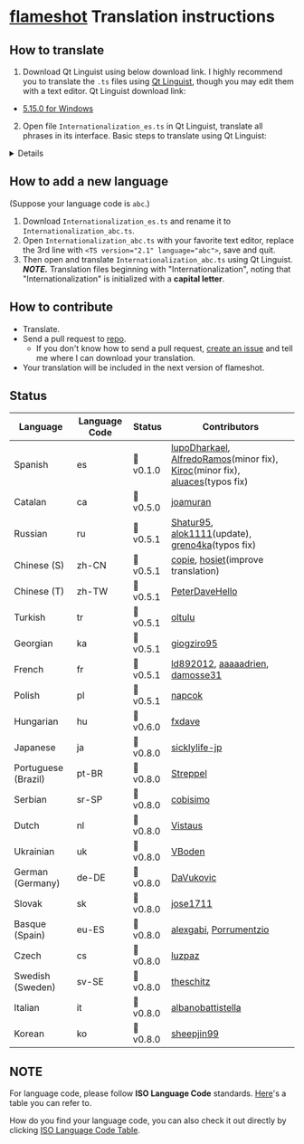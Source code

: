 # [flameshot](https://flameshot-org.github.io) Translation instructions

## How to translate

1. Download Qt Linguist using below download link.
I highly recommend  you to translate the `.ts` files using [Qt Linguist](http://doc.qt.io/qt-5/qtlinguist-index.html), though you may edit  them with a text editor.
Qt Linguist download link:
* [5.15.0 for Windows](https://github.com/thurask/Qt-Linguist/releases/download/20200811/linguist_5.15.0.zip) 

2. Open file `Internationalization_es.ts` in Qt Linguist, translate all phrases in its interface.
Basic steps to translate using Qt Linguist:
<details>
<img src="https://user-images.githubusercontent.com/10769951/36840468-06f93926-1d80-11e8-8426-4f5a751ea25c.jpg" alt="linguist"/>
</details>

## How to add a new language

(Suppose your language code is `abc`.)
1. Download `Internationalization_es.ts` and rename it to `Internationalization_abc.ts`.
2. Open `Internationalization_abc.ts` with your favorite text editor, replace the 3rd line with `<TS version="2.1" language="abc">`, save and quit.
3. Then open and translate `Internationalization_abc.ts` using Qt Linguist.
***NOTE.*** Translation files beginning with "Internationalization", noting that "Internationalization" is initialized with a **capital letter**.

## How to contribute
* Translate.
* Send a pull request to [repo](https://github.com/flameshot-org/flameshot).
   * If you don't know how to send a pull request, [create an issue](https://github.com/flameshot-org/translation-instruction/issues) and tell me where I can download your translation.
* Your translation will be included in the next version of flameshot.

## Status

| Language              | Language Code | Status      | Contributors |
| --------------------- | ----- | ----------- | ------------ |
| Spanish             | es |  :bookmark:v0.1.0    | [lupoDharkael](https://github.com/lupoDharkael), [AlfredoRamos](https://github.com/AlfredoRamos)(minor fix), [Kiroc](https://github.com/Kiroc)(minor fix), [aluaces](https://github.com/aluaces)(typos fix) |
| Catalan | ca    |  :bookmark:v0.5.0    | [joamuran](https://github.com/joamuran) |
| Russian | ru    |  :bookmark:v0.5.1   | [Shatur95](https://github.com/Shatur95), [alok1111](https://github.com/alok1111)(update), [greno4ka](https://github.com/greno4ka)(typos fix) |
| Chinese (S) | zh-CN | :bookmark:v0.5.1 | [copie](https://github.com/copie), [hosiet](https://github.com/hosiet)(improve translation) |
| Chinese (T) | zh-TW | :bookmark:v0.5.1 | [PeterDaveHello](https://github.com/PeterDaveHello) |
| Turkish               | tr | :bookmark:v0.5.1 | [oltulu](https://github.com/oltulu) |
| Georgian              | ka | :bookmark:v0.5.1 | [giogziro95](https://github.com/giogziro95) |
| French                | fr | :bookmark:v0.5.1 | [ld892012](https://github.com/ld892012), [aaaaadrien](https://github.com/aaaaadrien), [damosse31](https://github.com/damosse31) |
| Polish                | pl | :bookmark:v0.5.1 | [napcok](https://github.com/napcok) |
| Hungarian             | hu | :bookmark:v0.6.0 | [fxdave](https://github.com/fxdave) |
| Japanese              | ja | :bookmark:v0.8.0 | [sicklylife-jp](https://github.com/sicklylife-jp) |
| Portuguese (Brazil) | pt-BR | :bookmark:v0.8.0 | [Streppel](https://github.com/Streppel) |
| Serbian               | sr-SP | :bookmark:v0.8.0 | [cobisimo](https://github.com/cobisimo) |
| Dutch | nl | :bookmark:v0.8.0 | [Vistaus](https://github.com/Vistaus) |
| Ukrainian | uk | :bookmark:v0.8.0 | [VBoden](https://github.com/VBoden) |
| German (Germany) | de-DE | :bookmark:v0.8.0 | [DaVukovic](https://github.com/DaVukovic) |
| Slovak | sk | :bookmark:v0.8.0 | [jose1711](https://github.com/jose1711) |
| Basque (Spain) | eu-ES | :bookmark:v0.8.0 | [alexgabi](https://github.com/alexgabi), [Porrumentzio](https://github.com/Porrumentzio) |
| Czech | cs | :bookmark:v0.8.0 | [luzpaz](https://github.com/luzpaz) |
| Swedish (Sweden) | sv-SE | :bookmark:v0.8.0 | [theschitz](https://github.com/theschitz) |
| Italian | it | :bookmark:v0.8.0 | [albanobattistella](https://github.com/albanobattistella) |
| Korean | ko | :bookmark:v0.8.0 | [sheepjin99](https://github.com/sheepjin99) |

## NOTE

For language code, please follow **ISO Language Code** standards. [Here](http://www.lingoes.net/en/translator/langcode.htm)'s a table you can refer to.

How do you find  your language code, you can also check it out directly by clicking [ISO Language Code Table](https://github.com/flameshot-org/translation-instruction/blob/master/ISO_Language_Code_Table.md).
